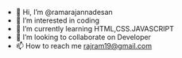 - 👋 Hi, I’m @ramarajannadesan
- 👀 I’m interested in coding 
- 🌱 I’m currently learning HTML,CSS.JAVASCRIPT
- 💞️ I’m looking to collaborate on Developer
- 📫 How to reach me rajram19@gmail.com

<!---
ramarajannadesan/ramarajannadesan is a ✨ special ✨ repository because its `README.md` (this file) appears on your GitHub profile.
You can click the Preview link to take a look at your changes.
--->
